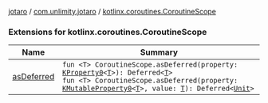[jotaro](../../index.md) / [com.unlimity.jotaro](../index.md) / [kotlinx.coroutines.CoroutineScope](./index.md)

### Extensions for kotlinx.coroutines.CoroutineScope

| Name | Summary |
|---|---|
| [asDeferred](as-deferred.md) | `fun <T> CoroutineScope.asDeferred(property: `[`KProperty0`](https://kotlinlang.org/api/latest/jvm/stdlib/kotlin.reflect/-k-property0/index.html)`<`[`T`](as-deferred.md#T)`>): Deferred<`[`T`](as-deferred.md#T)`>`<br>`fun <T> CoroutineScope.asDeferred(property: `[`KMutableProperty0`](https://kotlinlang.org/api/latest/jvm/stdlib/kotlin.reflect/-k-mutable-property0/index.html)`<`[`T`](as-deferred.md#T)`>, value: `[`T`](as-deferred.md#T)`): Deferred<`[`Unit`](https://kotlinlang.org/api/latest/jvm/stdlib/kotlin/-unit/index.html)`>` |
